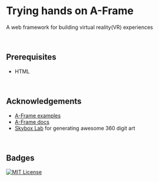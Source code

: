 # Trying hands on A-Frame

A web framework for building virtual reality(VR) experiences

<br>

## Prerequisites

- HTML

<br>

## Acknowledgements

- [A-Frame examples](https://aframe.io/examples/showcase/sky/)
- [A-Frame docs](https://aframe.io/docs/1.4.0/introduction/)
- [Skybox Lab](https://skybox.blockadelabs.com/) for generating awesome 360 digit art

<br>

## Badges

[![MIT License](https://img.shields.io/badge/License-MIT-green.svg)](https://choosealicense.com/licenses/mit/)
